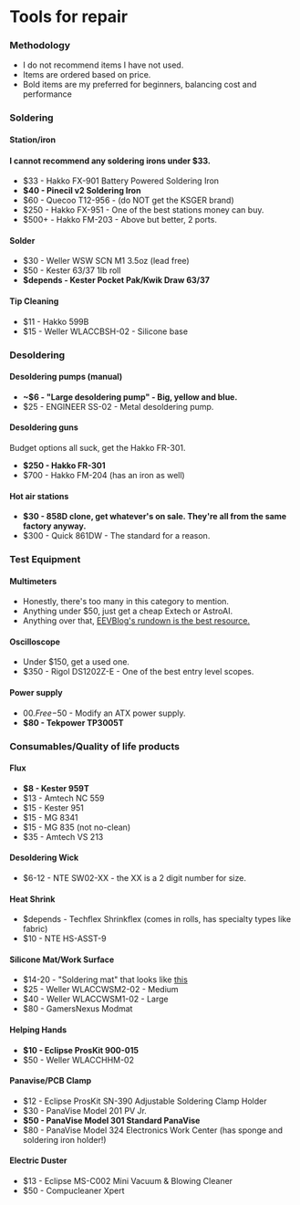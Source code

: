 # Tools for repair

### Methodology 
 - I do not recommend items I have not used.
 - Items are ordered based on price.
 - Bold items are my preferred for beginners, balancing cost and performance 
### Soldering
#### Station/iron
#### I cannot recommend any soldering irons under $33.
- $33 - Hakko FX-901 Battery Powered Soldering Iron
- **$40 - Pinecil v2 Soldering Iron**
- $60 - Quecoo T12-956 - (do NOT get the KSGER brand) 
- $250 - Hakko FX-951 - One of the best stations money can buy.
- $500+ - Hakko FM-203 - Above but better, 2 ports.
#### Solder
- $30 - Weller WSW SCN M1 3.5oz (lead free)
- $50 - Kester 63/37 1lb roll
- **$depends - Kester Pocket Pak/Kwik Draw 63/37**
#### Tip Cleaning
- $11 - Hakko 599B
- $15 - Weller WLACCBSH-02 - Silicone base
### Desoldering
#### Desoldering pumps (manual)
- **~$6 - "Large desoldering pump" - Big, yellow and blue.**
- $25 - ENGINEER SS-02 - Metal desoldering pump.
#### Desoldering guns
Budget options all suck, get the Hakko FR-301.
- **$250 - Hakko FR-301**
- $700 - Hakko FM-204 (has an iron as well)
#### Hot air stations
- **$30 - 858D clone, get whatever's on sale. They're all from the same factory anyway.**
- $300 - Quick 861DW - The standard for a reason.
### Test Equipment
#### Multimeters
- Honestly, there's too many in this category to mention. 
- Anything under $50, just get a cheap Extech or AstroAI.
- Anything over that, [EEVBlog's rundown is the best resource.](https://www.youtube.com/watch?v=n3WGaiYF2sk)
#### Oscilloscope
- Under $150, get a used one.
- $350 - Rigol DS1202Z-E - One of the best entry level scopes.
#### Power supply
- $00.Free-$50 - Modify an ATX power supply.
- **$80 - Tekpower TP3005T**
### Consumables/Quality of life products
#### Flux
- **$8 - Kester 959T**
- $13 - Amtech NC 559 
- $15 - Kester 951
- $15 - MG 8341
- $15 - MG 835 (not no-clean)
- $35 - Amtech VS 213
#### Desoldering Wick
- $6-12 - NTE SW02-XX - the XX is a 2 digit number for size.
#### Heat Shrink
- $depends - Techflex Shrinkflex (comes in rolls, has specialty types like fabric)
- $10 - NTE HS-ASST-9
#### Silicone Mat/Work Surface
- $14-20 - "Soldering mat" that looks like [this](https://i.imgur.com/eukumbv.png)
- $25 - Weller WLACCWSM2-02 - Medium
- $40 - Weller WLACCWSM1-02 - Large
- $80 - GamersNexus Modmat
#### Helping Hands
- **$10 - Eclipse ProsKit 900-015**
- $50 - Weller WLACCHHM-02
#### Panavise/PCB Clamp
- $12 - Eclipse ProsKit SN-390 Adjustable Soldering Clamp Holder
- $30 - PanaVise Model 201 PV Jr.
- **$50 - PanaVise Model 301 Standard PanaVise**
- $80 - PanaVise Model 324 Electronics Work Center (has sponge and soldering iron holder!)
#### Electric Duster
- $13 - Eclipse MS-C002 Mini Vacuum & Blowing Cleaner
- $50 - Compucleaner Xpert


